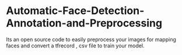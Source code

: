 # Automatic-Face-Detection-Annotation-and-Preprocessing
Its an open source code to easily preprocess your images for mapping faces and convert a tfrecord , csv file to train your model.

